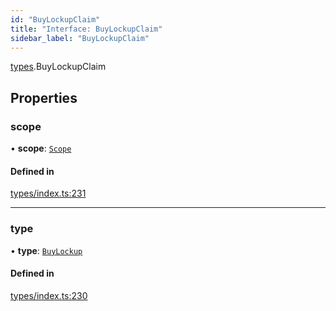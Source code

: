 ```yaml
---
id: "BuyLockupClaim"
title: "Interface: BuyLockupClaim"
sidebar_label: "BuyLockupClaim"
---
```


[types](../../../modules/Types/Types.md).BuyLockupClaim

## Properties

### scope

• **scope**: [`Scope`](../Scope/Scope.md)

#### Defined in

[types/index.ts:231](https://github.com/PolymeshAssociation/polymesh-sdk/blob/acc2284c/src/types/index.ts#L231)

___

### type

• **type**: [`BuyLockup`](../../../enums/Types/ClaimType/ClaimType.md#buylockup)

#### Defined in

[types/index.ts:230](https://github.com/PolymeshAssociation/polymesh-sdk/blob/acc2284c/src/types/index.ts#L230)
